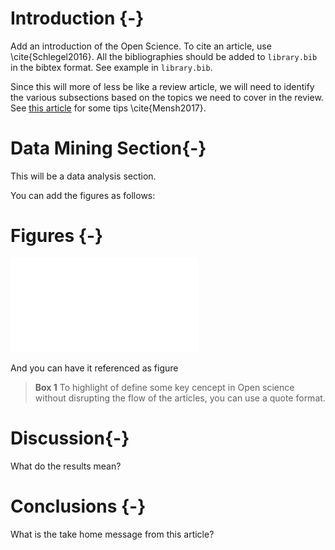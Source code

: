 # Introduction {-}

Add an introduction of the Open Science. To cite an article, use \cite{Schlegel2016}. All the bibliographies should be added to `library.bib` in the bibtex format. See example in `library.bib`. 

Since this will more of less be like a review article, we will need to identify the various subsections based on the topics we need to cover in the review. See [this article](http://journals.plos.org/ploscompbiol/article?id=10.1371/journal.pcbi.1005619) for some tips \cite{Mensh2017}.


# Data Mining Section{-}
This will be a data analysis section.

You can add the figures as follows: 

# Figures {-}
![Figure 1](./figure01.pdf)

And you can have it referenced as figure


> **Box 1** To highlight of define some key cencept in Open science without 
> disrupting the flow of the articles, you can use a quote format. 

# Discussion{-}

What do the results mean?

# Conclusions {-}
What is the take home message from this article?
  
